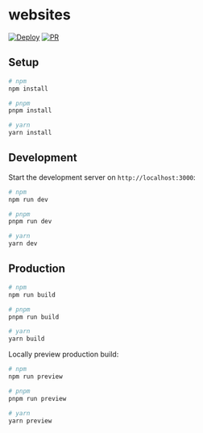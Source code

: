 # websites

[![Deploy](https://github.com/fafarunner/websites/actions/workflows/deploy-web.yml/badge.svg)](https://github.com/fafarunner/websites/actions/workflows/deploy-web.yml)
[![PR](https://github.com/fafarunner/websites/actions/workflows/pr.yml/badge.svg)](https://github.com/fafarunner/websites/actions/workflows/pr.yml)

## Setup

```bash
# npm
npm install

# pnpm
pnpm install

# yarn
yarn install
```

## Development

Start the development server on `http://localhost:3000`:

```bash
# npm
npm run dev

# pnpm
pnpm run dev

# yarn
yarn dev
```

## Production

```bash
# npm
npm run build

# pnpm
pnpm run build

# yarn
yarn build
```

Locally preview production build:

```bash
# npm
npm run preview

# pnpm
pnpm run preview

# yarn
yarn preview
```
